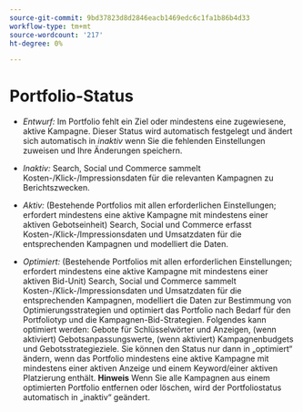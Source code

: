 ```yaml
---
source-git-commit: 9bd37823d8d2846eacb1469edc6c1fa1b86b4d33
workflow-type: tm+mt
source-wordcount: '217'
ht-degree: 0%

---
```

# Portfolio-Status

<!-- used in multiple procedures -->

* *Entwurf:* Im Portfolio fehlt ein Ziel oder mindestens eine zugewiesene, aktive Kampagne. Dieser Status wird automatisch festgelegt und ändert sich automatisch in *inaktiv* wenn Sie die fehlenden Einstellungen zuweisen und Ihre Änderungen speichern.

* *Inaktiv:* Search, Social und Commerce sammelt Kosten-/Klick-/Impressionsdaten für die relevanten Kampagnen zu Berichtszwecken.

* *Aktiv:* (Bestehende Portfolios mit allen erforderlichen Einstellungen; erfordert mindestens eine aktive Kampagne mit mindestens einer aktiven Gebotseinheit) Search, Social und Commerce erfasst Kosten-/Klick-/Impressionsdaten und Umsatzdaten für die entsprechenden Kampagnen und modelliert die Daten.

* *Optimiert:* (Bestehende Portfolios mit allen erforderlichen Einstellungen; erfordert mindestens eine aktive Kampagne mit mindestens einer aktiven Bid-Unit) Search, Social und Commerce sammelt Kosten-/Klick-/Impressionsdaten und Umsatzdaten für die entsprechenden Kampagnen, modelliert die Daten zur Bestimmung von Optimierungsstrategien und optimiert das Portfolio nach Bedarf für den Portfoliotyp und die Kampagnen-Bid-Strategien. Folgendes kann optimiert werden: Gebote für Schlüsselwörter und Anzeigen, (wenn aktiviert) Gebotsanpassungswerte, (wenn aktiviert) Kampagnenbudgets und Gebotsstrategieziele. Sie können den Status nur dann in „optimiert“ ändern, wenn das Portfolio mindestens eine aktive Kampagne mit mindestens einer aktiven Anzeige und einem Keyword/einer aktiven Platzierung enthält. **Hinweis** Wenn Sie alle Kampagnen aus einem optimierten Portfolio entfernen oder löschen, wird der Portfoliostatus automatisch in „inaktiv“ geändert.
